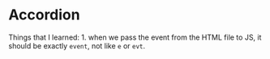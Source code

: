 # Accordion 
Things that I learned:
    1. when we pass the event from the HTML file to JS, it should be exactly `event`, not like `e` or `evt`. 